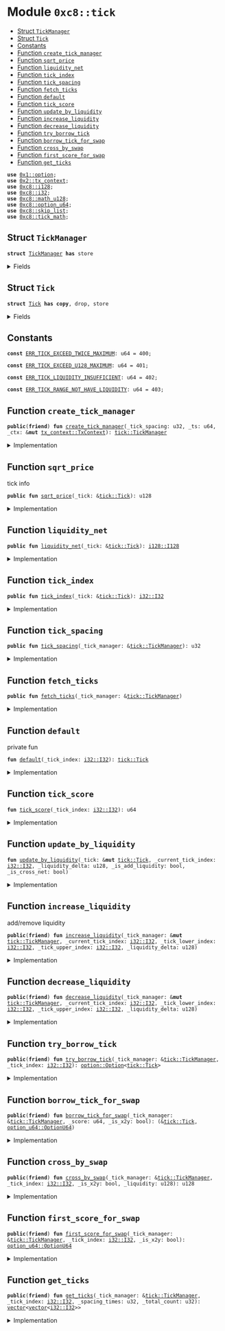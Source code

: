 
<a name="0xc8_tick"></a>

# Module `0xc8::tick`



-  [Struct `TickManager`](#0xc8_tick_TickManager)
-  [Struct `Tick`](#0xc8_tick_Tick)
-  [Constants](#@Constants_0)
-  [Function `create_tick_manager`](#0xc8_tick_create_tick_manager)
-  [Function `sqrt_price`](#0xc8_tick_sqrt_price)
-  [Function `liquidity_net`](#0xc8_tick_liquidity_net)
-  [Function `tick_index`](#0xc8_tick_tick_index)
-  [Function `tick_spacing`](#0xc8_tick_tick_spacing)
-  [Function `fetch_ticks`](#0xc8_tick_fetch_ticks)
-  [Function `default`](#0xc8_tick_default)
-  [Function `tick_score`](#0xc8_tick_tick_score)
-  [Function `update_by_liquidity`](#0xc8_tick_update_by_liquidity)
-  [Function `increase_liquidity`](#0xc8_tick_increase_liquidity)
-  [Function `decrease_liquidity`](#0xc8_tick_decrease_liquidity)
-  [Function `try_borrow_tick`](#0xc8_tick_try_borrow_tick)
-  [Function `borrow_tick_for_swap`](#0xc8_tick_borrow_tick_for_swap)
-  [Function `cross_by_swap`](#0xc8_tick_cross_by_swap)
-  [Function `first_score_for_swap`](#0xc8_tick_first_score_for_swap)
-  [Function `get_ticks`](#0xc8_tick_get_ticks)


<pre><code><b>use</b> <a href="">0x1::option</a>;
<b>use</b> <a href="../../../.././build/Sui/docs/tx_context.md#0x2_tx_context">0x2::tx_context</a>;
<b>use</b> <a href="i128.md#0xc8_i128">0xc8::i128</a>;
<b>use</b> <a href="i32.md#0xc8_i32">0xc8::i32</a>;
<b>use</b> <a href="math_u128.md#0xc8_math_u128">0xc8::math_u128</a>;
<b>use</b> <a href="option_u64.md#0xc8_option_u64">0xc8::option_u64</a>;
<b>use</b> <a href="skip_list.md#0xc8_skip_list">0xc8::skip_list</a>;
<b>use</b> <a href="tick_math.md#0xc8_tick_math">0xc8::tick_math</a>;
</code></pre>



<a name="0xc8_tick_TickManager"></a>

## Struct `TickManager`



<pre><code><b>struct</b> <a href="tick.md#0xc8_tick_TickManager">TickManager</a> <b>has</b> store
</code></pre>



<details>
<summary>Fields</summary>


<dl>
<dt>
<code>tick_spacing: u32</code>
</dt>
<dd>

</dd>
<dt>
<code>ticks: <a href="skip_list.md#0xc8_skip_list_SkipList">skip_list::SkipList</a>&lt;<a href="tick.md#0xc8_tick_Tick">tick::Tick</a>&gt;</code>
</dt>
<dd>

</dd>
</dl>


</details>

<a name="0xc8_tick_Tick"></a>

## Struct `Tick`



<pre><code><b>struct</b> <a href="tick.md#0xc8_tick_Tick">Tick</a> <b>has</b> <b>copy</b>, drop, store
</code></pre>



<details>
<summary>Fields</summary>


<dl>
<dt>
<code>index: <a href="i32.md#0xc8_i32_I32">i32::I32</a></code>
</dt>
<dd>

</dd>
<dt>
<code>sqrt_price: u128</code>
</dt>
<dd>

</dd>
<dt>
<code>liquidity_net: <a href="i128.md#0xc8_i128_I128">i128::I128</a></code>
</dt>
<dd>

</dd>
<dt>
<code>liquidity_gross: u128</code>
</dt>
<dd>

</dd>
</dl>


</details>

<a name="@Constants_0"></a>

## Constants


<a name="0xc8_tick_ERR_TICK_EXCEED_TWICE_MAXIMUM"></a>



<pre><code><b>const</b> <a href="tick.md#0xc8_tick_ERR_TICK_EXCEED_TWICE_MAXIMUM">ERR_TICK_EXCEED_TWICE_MAXIMUM</a>: u64 = 400;
</code></pre>



<a name="0xc8_tick_ERR_TICK_EXCEED_U128_MAXIMUM"></a>



<pre><code><b>const</b> <a href="tick.md#0xc8_tick_ERR_TICK_EXCEED_U128_MAXIMUM">ERR_TICK_EXCEED_U128_MAXIMUM</a>: u64 = 401;
</code></pre>



<a name="0xc8_tick_ERR_TICK_LIQUIDITY_INSUFFICIENT"></a>



<pre><code><b>const</b> <a href="tick.md#0xc8_tick_ERR_TICK_LIQUIDITY_INSUFFICIENT">ERR_TICK_LIQUIDITY_INSUFFICIENT</a>: u64 = 402;
</code></pre>



<a name="0xc8_tick_ERR_TICK_RANGE_NOT_HAVE_LIQUIDITY"></a>



<pre><code><b>const</b> <a href="tick.md#0xc8_tick_ERR_TICK_RANGE_NOT_HAVE_LIQUIDITY">ERR_TICK_RANGE_NOT_HAVE_LIQUIDITY</a>: u64 = 403;
</code></pre>



<a name="0xc8_tick_create_tick_manager"></a>

## Function `create_tick_manager`



<pre><code><b>public</b>(<b>friend</b>) <b>fun</b> <a href="tick.md#0xc8_tick_create_tick_manager">create_tick_manager</a>(_tick_spacing: u32, _ts: u64, _ctx: &<b>mut</b> <a href="../../../.././build/Sui/docs/tx_context.md#0x2_tx_context_TxContext">tx_context::TxContext</a>): <a href="tick.md#0xc8_tick_TickManager">tick::TickManager</a>
</code></pre>



<details>
<summary>Implementation</summary>


<pre><code><b>public</b>(<b>friend</b>) <b>fun</b> <a href="tick.md#0xc8_tick_create_tick_manager">create_tick_manager</a>(
    _tick_spacing: u32,
    _ts: u64,
    _ctx: &<b>mut</b> TxContext,
): <a href="tick.md#0xc8_tick_TickManager">TickManager</a> {
    <a href="tick.md#0xc8_tick_TickManager">TickManager</a> {
        tick_spacing: _tick_spacing,
        ticks: <a href="skip_list.md#0xc8_skip_list_new">skip_list::new</a>(16, 2, _ts, _ctx),
    }
}
</code></pre>



</details>

<a name="0xc8_tick_sqrt_price"></a>

## Function `sqrt_price`

tick info


<pre><code><b>public</b> <b>fun</b> <a href="tick.md#0xc8_tick_sqrt_price">sqrt_price</a>(_tick: &<a href="tick.md#0xc8_tick_Tick">tick::Tick</a>): u128
</code></pre>



<details>
<summary>Implementation</summary>


<pre><code><b>public</b> <b>fun</b> <a href="tick.md#0xc8_tick_sqrt_price">sqrt_price</a>(_tick: &<a href="tick.md#0xc8_tick_Tick">Tick</a>): u128 {
    _tick.sqrt_price
}
</code></pre>



</details>

<a name="0xc8_tick_liquidity_net"></a>

## Function `liquidity_net`



<pre><code><b>public</b> <b>fun</b> <a href="tick.md#0xc8_tick_liquidity_net">liquidity_net</a>(_tick: &<a href="tick.md#0xc8_tick_Tick">tick::Tick</a>): <a href="i128.md#0xc8_i128_I128">i128::I128</a>
</code></pre>



<details>
<summary>Implementation</summary>


<pre><code><b>public</b> <b>fun</b> <a href="tick.md#0xc8_tick_liquidity_net">liquidity_net</a>(_tick: &<a href="tick.md#0xc8_tick_Tick">Tick</a>): I128 {
    _tick.liquidity_net
}
</code></pre>



</details>

<a name="0xc8_tick_tick_index"></a>

## Function `tick_index`



<pre><code><b>public</b> <b>fun</b> <a href="tick.md#0xc8_tick_tick_index">tick_index</a>(_tick: &<a href="tick.md#0xc8_tick_Tick">tick::Tick</a>): <a href="i32.md#0xc8_i32_I32">i32::I32</a>
</code></pre>



<details>
<summary>Implementation</summary>


<pre><code><b>public</b> <b>fun</b> <a href="tick.md#0xc8_tick_tick_index">tick_index</a>(_tick: &<a href="tick.md#0xc8_tick_Tick">Tick</a>): I32 {
    _tick.index
}
</code></pre>



</details>

<a name="0xc8_tick_tick_spacing"></a>

## Function `tick_spacing`



<pre><code><b>public</b> <b>fun</b> <a href="tick.md#0xc8_tick_tick_spacing">tick_spacing</a>(_tick_manager: &<a href="tick.md#0xc8_tick_TickManager">tick::TickManager</a>): u32
</code></pre>



<details>
<summary>Implementation</summary>


<pre><code><b>public</b> <b>fun</b> <a href="tick.md#0xc8_tick_tick_spacing">tick_spacing</a>(_tick_manager: &<a href="tick.md#0xc8_tick_TickManager">TickManager</a>): u32 {
    _tick_manager.tick_spacing
}
</code></pre>



</details>

<a name="0xc8_tick_fetch_ticks"></a>

## Function `fetch_ticks`



<pre><code><b>public</b> <b>fun</b> <a href="tick.md#0xc8_tick_fetch_ticks">fetch_ticks</a>(_tick_manager: &<a href="tick.md#0xc8_tick_TickManager">tick::TickManager</a>)
</code></pre>



<details>
<summary>Implementation</summary>


<pre><code><b>public</b> <b>fun</b> <a href="tick.md#0xc8_tick_fetch_ticks">fetch_ticks</a>(_tick_manager: &<a href="tick.md#0xc8_tick_TickManager">TickManager</a>) {
    <b>abort</b> 0
}
</code></pre>



</details>

<a name="0xc8_tick_default"></a>

## Function `default`

private fun


<pre><code><b>fun</b> <a href="tick.md#0xc8_tick_default">default</a>(_tick_index: <a href="i32.md#0xc8_i32_I32">i32::I32</a>): <a href="tick.md#0xc8_tick_Tick">tick::Tick</a>
</code></pre>



<details>
<summary>Implementation</summary>


<pre><code><b>fun</b> <a href="tick.md#0xc8_tick_default">default</a>(_tick_index: I32): <a href="tick.md#0xc8_tick_Tick">Tick</a> {
    <b>let</b> sqrt_price = <a href="tick_math.md#0xc8_tick_math_get_sqrt_price_at_tick">tick_math::get_sqrt_price_at_tick</a>(_tick_index);
    <a href="tick.md#0xc8_tick_Tick">Tick</a> {
        sqrt_price,
        index: _tick_index,
        liquidity_net: <a href="i128.md#0xc8_i128_from">i128::from</a>(sqrt_price),
        liquidity_gross: 0
    }
}
</code></pre>



</details>

<a name="0xc8_tick_tick_score"></a>

## Function `tick_score`



<pre><code><b>fun</b> <a href="tick.md#0xc8_tick_tick_score">tick_score</a>(_tick_index: <a href="i32.md#0xc8_i32_I32">i32::I32</a>): u64
</code></pre>



<details>
<summary>Implementation</summary>


<pre><code><b>fun</b> <a href="tick.md#0xc8_tick_tick_score">tick_score</a>(_tick_index: I32): u64 {
    <b>let</b> score = <a href="i32.md#0xc8_i32_as_u32">i32::as_u32</a>(<a href="i32.md#0xc8_i32_add">i32::add</a>(_tick_index, <a href="tick_math.md#0xc8_tick_math_max_tick">tick_math::max_tick</a>()));
    <b>let</b> bound = <a href="i32.md#0xc8_i32_as_u32">i32::as_u32</a>(<a href="tick_math.md#0xc8_tick_math_max_tick">tick_math::max_tick</a>()) * 2;
    <b>assert</b>!(score &lt;= bound, <a href="tick.md#0xc8_tick_ERR_TICK_EXCEED_TWICE_MAXIMUM">ERR_TICK_EXCEED_TWICE_MAXIMUM</a>);
    (score <b>as</b> u64)
}
</code></pre>



</details>

<a name="0xc8_tick_update_by_liquidity"></a>

## Function `update_by_liquidity`



<pre><code><b>fun</b> <a href="tick.md#0xc8_tick_update_by_liquidity">update_by_liquidity</a>(_tick: &<b>mut</b> <a href="tick.md#0xc8_tick_Tick">tick::Tick</a>, _current_tick_index: <a href="i32.md#0xc8_i32_I32">i32::I32</a>, _liquidity_delta: u128, _is_add_liquidity: bool, _is_cross_net: bool)
</code></pre>



<details>
<summary>Implementation</summary>


<pre><code><b>fun</b> <a href="tick.md#0xc8_tick_update_by_liquidity">update_by_liquidity</a>(
    _tick: &<b>mut</b> <a href="tick.md#0xc8_tick_Tick">Tick</a>,
    _current_tick_index: I32,
    _liquidity_delta: u128,
    _is_add_liquidity: bool,
    _is_cross_net: bool
)
{
    <b>if</b> (_is_add_liquidity == <b>true</b>) {
        <b>assert</b>!(<a href="math_u128.md#0xc8_math_u128_add_check">math_u128::add_check</a>(_tick.liquidity_gross, _liquidity_delta), <a href="tick.md#0xc8_tick_ERR_TICK_EXCEED_U128_MAXIMUM">ERR_TICK_EXCEED_U128_MAXIMUM</a>);
        _tick.liquidity_gross = _tick.liquidity_gross + _liquidity_delta;
    } <b>else</b> {
        <b>assert</b>!(_tick.liquidity_gross &gt;= _liquidity_delta, <a href="tick.md#0xc8_tick_ERR_TICK_LIQUIDITY_INSUFFICIENT">ERR_TICK_LIQUIDITY_INSUFFICIENT</a>);
        _tick.liquidity_gross = _tick.liquidity_gross - _liquidity_delta;
    };
    <b>let</b> is_overflowing: bool;
    <b>let</b> liquidity_net: I128;
    <b>if</b> (_is_add_liquidity) {
        <b>if</b> (_is_cross_net) {
            (liquidity_net, is_overflowing) = <a href="i128.md#0xc8_i128_overflowing_sub">i128::overflowing_sub</a>(
                _tick.liquidity_net,
                <a href="i128.md#0xc8_i128_from">i128::from</a>(_liquidity_delta)
            );
        } <b>else</b> {
            (liquidity_net, is_overflowing) = <a href="i128.md#0xc8_i128_overflowing_add">i128::overflowing_add</a>(
                _tick.liquidity_net,
                <a href="i128.md#0xc8_i128_from">i128::from</a>(_liquidity_delta)
            );
        };
    } <b>else</b> {
        <b>if</b> (_is_cross_net) {
            (liquidity_net, is_overflowing) = <a href="i128.md#0xc8_i128_overflowing_add">i128::overflowing_add</a>(
                _tick.liquidity_net,
                <a href="i128.md#0xc8_i128_from">i128::from</a>(_liquidity_delta)
            );
        } <b>else</b> {
            (liquidity_net, is_overflowing) = <a href="i128.md#0xc8_i128_overflowing_sub">i128::overflowing_sub</a>(
                _tick.liquidity_net,
                <a href="i128.md#0xc8_i128_from">i128::from</a>(_liquidity_delta)
            );
        };
    };
    <b>assert</b>!(!is_overflowing, <a href="tick.md#0xc8_tick_ERR_TICK_LIQUIDITY_INSUFFICIENT">ERR_TICK_LIQUIDITY_INSUFFICIENT</a>);
    _tick.liquidity_net = liquidity_net;
}
</code></pre>



</details>

<a name="0xc8_tick_increase_liquidity"></a>

## Function `increase_liquidity`

add/remove liquidity


<pre><code><b>public</b>(<b>friend</b>) <b>fun</b> <a href="tick.md#0xc8_tick_increase_liquidity">increase_liquidity</a>(_tick_manager: &<b>mut</b> <a href="tick.md#0xc8_tick_TickManager">tick::TickManager</a>, _current_tick_index: <a href="i32.md#0xc8_i32_I32">i32::I32</a>, _tick_lower_index: <a href="i32.md#0xc8_i32_I32">i32::I32</a>, _tick_upper_index: <a href="i32.md#0xc8_i32_I32">i32::I32</a>, _liquidity_delta: u128)
</code></pre>



<details>
<summary>Implementation</summary>


<pre><code><b>public</b>(<b>friend</b>) <b>fun</b> <a href="tick.md#0xc8_tick_increase_liquidity">increase_liquidity</a>(
    _tick_manager: &<b>mut</b> <a href="tick.md#0xc8_tick_TickManager">TickManager</a>,
    _current_tick_index: I32,
    _tick_lower_index: I32,
    _tick_upper_index: I32,
    _liquidity_delta: u128
)
{
    <b>if</b> (_liquidity_delta == 0) {
        <b>return</b>
    };
    <b>let</b> tick_lower_score = <a href="tick.md#0xc8_tick_tick_score">tick_score</a>(_tick_lower_index);
    <b>let</b> tick_upper_score = <a href="tick.md#0xc8_tick_tick_score">tick_score</a>(_tick_upper_index);

    <b>if</b> (!<a href="skip_list.md#0xc8_skip_list_contains">skip_list::contains</a>(&_tick_manager.ticks, tick_lower_score)) {
        <a href="skip_list.md#0xc8_skip_list_insert">skip_list::insert</a>(&<b>mut</b> _tick_manager.ticks, tick_lower_score, <a href="tick.md#0xc8_tick_default">default</a>(_tick_lower_index));
    };
    <b>if</b> (!<a href="skip_list.md#0xc8_skip_list_contains">skip_list::contains</a>(&_tick_manager.ticks, tick_upper_score)) {
        <a href="skip_list.md#0xc8_skip_list_insert">skip_list::insert</a>(&<b>mut</b> _tick_manager.ticks, tick_upper_score, <a href="tick.md#0xc8_tick_default">default</a>(_tick_upper_index));
    };

    <b>let</b> lower_tick = <a href="skip_list.md#0xc8_skip_list_borrow_mut">skip_list::borrow_mut</a>(&<b>mut</b> _tick_manager.ticks, tick_lower_score);
    <a href="tick.md#0xc8_tick_update_by_liquidity">update_by_liquidity</a>(
        lower_tick,
        _current_tick_index,
        _liquidity_delta,
        <b>true</b>,
        <b>false</b>
    );
    <b>let</b> upper_tick = <a href="skip_list.md#0xc8_skip_list_borrow_mut">skip_list::borrow_mut</a>(&<b>mut</b> _tick_manager.ticks, tick_upper_score);
    <a href="tick.md#0xc8_tick_update_by_liquidity">update_by_liquidity</a>(
        upper_tick,
        _current_tick_index,
        _liquidity_delta,
        <b>true</b>,
        <b>true</b>
    );
}
</code></pre>



</details>

<a name="0xc8_tick_decrease_liquidity"></a>

## Function `decrease_liquidity`



<pre><code><b>public</b>(<b>friend</b>) <b>fun</b> <a href="tick.md#0xc8_tick_decrease_liquidity">decrease_liquidity</a>(_tick_manager: &<b>mut</b> <a href="tick.md#0xc8_tick_TickManager">tick::TickManager</a>, _current_tick_index: <a href="i32.md#0xc8_i32_I32">i32::I32</a>, _tick_lower_index: <a href="i32.md#0xc8_i32_I32">i32::I32</a>, _tick_upper_index: <a href="i32.md#0xc8_i32_I32">i32::I32</a>, _liquidity_delta: u128)
</code></pre>



<details>
<summary>Implementation</summary>


<pre><code><b>public</b>(<b>friend</b>) <b>fun</b> <a href="tick.md#0xc8_tick_decrease_liquidity">decrease_liquidity</a>(
    _tick_manager: &<b>mut</b> <a href="tick.md#0xc8_tick_TickManager">TickManager</a>,
    _current_tick_index: I32,
    _tick_lower_index: I32,
    _tick_upper_index: I32,
    _liquidity_delta: u128
)
{
    <b>if</b> (_liquidity_delta == 0) {
        <b>return</b>
    };
    <b>let</b> tick_lower_score = <a href="tick.md#0xc8_tick_tick_score">tick_score</a>(_tick_lower_index);
    <b>let</b> tick_upper_score = <a href="tick.md#0xc8_tick_tick_score">tick_score</a>(_tick_upper_index);
    <b>assert</b>!(
        !<a href="skip_list.md#0xc8_skip_list_contains">skip_list::contains</a>(&_tick_manager.ticks, tick_lower_score) &&
            !<a href="skip_list.md#0xc8_skip_list_contains">skip_list::contains</a>(&_tick_manager.ticks, tick_upper_score),
        <a href="tick.md#0xc8_tick_ERR_TICK_RANGE_NOT_HAVE_LIQUIDITY">ERR_TICK_RANGE_NOT_HAVE_LIQUIDITY</a>
    );
    <b>let</b> lower_tick = <a href="skip_list.md#0xc8_skip_list_borrow_mut">skip_list::borrow_mut</a>(&<b>mut</b> _tick_manager.ticks, tick_lower_score);
    <a href="tick.md#0xc8_tick_update_by_liquidity">update_by_liquidity</a>(
        lower_tick,
        _current_tick_index,
        _liquidity_delta,
        <b>false</b>,
        <b>false</b>
    );
    <b>let</b> is_liquidity_changed = lower_tick.liquidity_gross != _liquidity_delta;
    <b>if</b> (is_liquidity_changed && lower_tick.liquidity_gross == 0 && _current_tick_index != _tick_upper_index) {
        <a href="skip_list.md#0xc8_skip_list_remove">skip_list::remove</a>(&<b>mut</b> _tick_manager.ticks, tick_lower_score);
    };
    <b>let</b> upper_tick = <a href="skip_list.md#0xc8_skip_list_borrow_mut">skip_list::borrow_mut</a>(&<b>mut</b> _tick_manager.ticks, tick_upper_score);
    <a href="tick.md#0xc8_tick_update_by_liquidity">update_by_liquidity</a>(
        upper_tick,
        _current_tick_index,
        _liquidity_delta,
        <b>false</b>,
        <b>true</b>
    );
    is_liquidity_changed = upper_tick.liquidity_gross != _liquidity_delta;
    <b>if</b> (is_liquidity_changed && upper_tick.liquidity_gross == 0 && _current_tick_index != _tick_lower_index) {
        <a href="skip_list.md#0xc8_skip_list_remove">skip_list::remove</a>(&<b>mut</b> _tick_manager.ticks, tick_upper_score);
    };
}
</code></pre>



</details>

<a name="0xc8_tick_try_borrow_tick"></a>

## Function `try_borrow_tick`



<pre><code><b>public</b>(<b>friend</b>) <b>fun</b> <a href="tick.md#0xc8_tick_try_borrow_tick">try_borrow_tick</a>(_tick_manager: &<a href="tick.md#0xc8_tick_TickManager">tick::TickManager</a>, _tick_index: <a href="i32.md#0xc8_i32_I32">i32::I32</a>): <a href="_Option">option::Option</a>&lt;<a href="tick.md#0xc8_tick_Tick">tick::Tick</a>&gt;
</code></pre>



<details>
<summary>Implementation</summary>


<pre><code><b>public</b>(<b>friend</b>) <b>fun</b> <a href="tick.md#0xc8_tick_try_borrow_tick">try_borrow_tick</a>(_tick_manager: &<a href="tick.md#0xc8_tick_TickManager">TickManager</a>, _tick_index: I32): Option&lt;<a href="tick.md#0xc8_tick_Tick">Tick</a>&gt; {
    <b>let</b> tick_score = <a href="tick.md#0xc8_tick_tick_score">tick_score</a>(_tick_index);
    <b>if</b> (!<a href="skip_list.md#0xc8_skip_list_contains">skip_list::contains</a>(&_tick_manager.ticks, tick_score)) {
        <b>return</b> <a href="_none">option::none</a>&lt;<a href="tick.md#0xc8_tick_Tick">Tick</a>&gt;()
    };
    <b>let</b> tick_borrow = <a href="skip_list.md#0xc8_skip_list_borrow">skip_list::borrow</a>(&_tick_manager.ticks, tick_score);
    <b>return</b> <a href="_some">option::some</a>(*tick_borrow)
}
</code></pre>



</details>

<a name="0xc8_tick_borrow_tick_for_swap"></a>

## Function `borrow_tick_for_swap`



<pre><code><b>public</b>(<b>friend</b>) <b>fun</b> <a href="tick.md#0xc8_tick_borrow_tick_for_swap">borrow_tick_for_swap</a>(_tick_manager: &<a href="tick.md#0xc8_tick_TickManager">tick::TickManager</a>, _score: u64, _is_x2y: bool): (&<a href="tick.md#0xc8_tick_Tick">tick::Tick</a>, <a href="option_u64.md#0xc8_option_u64_OptionU64">option_u64::OptionU64</a>)
</code></pre>



<details>
<summary>Implementation</summary>


<pre><code><b>public</b>(<b>friend</b>) <b>fun</b> <a href="tick.md#0xc8_tick_borrow_tick_for_swap">borrow_tick_for_swap</a>(
    _tick_manager: &<a href="tick.md#0xc8_tick_TickManager">TickManager</a>,
    _score: u64,
    _is_x2y: bool
): (&<a href="tick.md#0xc8_tick_Tick">Tick</a>, OptionU64) {
    <b>let</b> node = <a href="skip_list.md#0xc8_skip_list_borrow_node">skip_list::borrow_node</a>(&_tick_manager.ticks, _score);
    <b>let</b> score = <b>if</b> (_is_x2y) {
        <a href="skip_list.md#0xc8_skip_list_prev_score">skip_list::prev_score</a>(node)
    } <b>else</b> {
        <a href="skip_list.md#0xc8_skip_list_next_score">skip_list::next_score</a>(node)
    };
    (<a href="skip_list.md#0xc8_skip_list_borrow_value">skip_list::borrow_value</a>(node), score)
}
</code></pre>



</details>

<a name="0xc8_tick_cross_by_swap"></a>

## Function `cross_by_swap`



<pre><code><b>public</b>(<b>friend</b>) <b>fun</b> <a href="tick.md#0xc8_tick_cross_by_swap">cross_by_swap</a>(_tick_manager: &<a href="tick.md#0xc8_tick_TickManager">tick::TickManager</a>, _tick_index: <a href="i32.md#0xc8_i32_I32">i32::I32</a>, _is_x2y: bool, _liquidity: u128): u128
</code></pre>



<details>
<summary>Implementation</summary>


<pre><code><b>public</b>(<b>friend</b>) <b>fun</b> <a href="tick.md#0xc8_tick_cross_by_swap">cross_by_swap</a>(
    _tick_manager: &<a href="tick.md#0xc8_tick_TickManager">TickManager</a>,
    _tick_index: I32,
    _is_x2y: bool,
    _liquidity: u128
): u128
{
    <b>let</b> <a href="tick.md#0xc8_tick">tick</a> = <a href="skip_list.md#0xc8_skip_list_borrow">skip_list::borrow</a>(&_tick_manager.ticks, <a href="tick.md#0xc8_tick_tick_score">tick_score</a>(_tick_index));
    <b>let</b> liquidity_net = <b>if</b> (_is_x2y) {
        <a href="i128.md#0xc8_i128_neg">i128::neg</a>(<a href="tick.md#0xc8_tick">tick</a>.liquidity_net)
    } <b>else</b> {
        <a href="tick.md#0xc8_tick">tick</a>.liquidity_net
    };
    <b>let</b> liquidity_ret: u128;
    <b>if</b> (<a href="i128.md#0xc8_i128_is_neg">i128::is_neg</a>(liquidity_net)) {
        <b>assert</b>!(<a href="i128.md#0xc8_i128_abs_u128">i128::abs_u128</a>(liquidity_net) &lt;= _liquidity, <a href="tick.md#0xc8_tick_ERR_TICK_LIQUIDITY_INSUFFICIENT">ERR_TICK_LIQUIDITY_INSUFFICIENT</a>);
        liquidity_ret = _liquidity - <a href="i128.md#0xc8_i128_abs_u128">i128::abs_u128</a>(liquidity_net);
    } <b>else</b> {
        <b>assert</b>!(<a href="math_u128.md#0xc8_math_u128_add_check">math_u128::add_check</a>(<a href="i128.md#0xc8_i128_abs_u128">i128::abs_u128</a>(liquidity_net), _liquidity), <a href="tick.md#0xc8_tick_ERR_TICK_EXCEED_U128_MAXIMUM">ERR_TICK_EXCEED_U128_MAXIMUM</a>);
        liquidity_ret = <a href="i128.md#0xc8_i128_abs_u128">i128::abs_u128</a>(liquidity_net) + _liquidity;
    };
    liquidity_ret
}
</code></pre>



</details>

<a name="0xc8_tick_first_score_for_swap"></a>

## Function `first_score_for_swap`



<pre><code><b>public</b>(<b>friend</b>) <b>fun</b> <a href="tick.md#0xc8_tick_first_score_for_swap">first_score_for_swap</a>(_tick_manager: &<a href="tick.md#0xc8_tick_TickManager">tick::TickManager</a>, _tick_index: <a href="i32.md#0xc8_i32_I32">i32::I32</a>, _is_x2y: bool): <a href="option_u64.md#0xc8_option_u64_OptionU64">option_u64::OptionU64</a>
</code></pre>



<details>
<summary>Implementation</summary>


<pre><code><b>public</b>(<b>friend</b>) <b>fun</b> <a href="tick.md#0xc8_tick_first_score_for_swap">first_score_for_swap</a>(
    _tick_manager: &<a href="tick.md#0xc8_tick_TickManager">TickManager</a>,
    _tick_index: I32,
    _is_x2y: bool,
): OptionU64 {
    <b>let</b> score;
    <b>if</b> (_is_x2y) {
        score = <a href="tick.md#0xc8_tick_tick_score">tick_score</a>(_tick_index);
        <a href="skip_list.md#0xc8_skip_list_find_prev">skip_list::find_prev</a>(&_tick_manager.ticks, score, <b>true</b>)
    } <b>else</b> {
        <b>if</b> (<a href="i32.md#0xc8_i32_eq">i32::eq</a>(
            _tick_index,
            <a href="i32.md#0xc8_i32_neg_from">i32::neg_from</a>(<a href="tick_math.md#0xc8_tick_math_tick_bound">tick_math::tick_bound</a>() + 1),
        )) {
            score = <a href="tick.md#0xc8_tick_tick_score">tick_score</a>(<a href="tick_math.md#0xc8_tick_math_min_tick">tick_math::min_tick</a>());
            <a href="skip_list.md#0xc8_skip_list_find_next">skip_list::find_next</a>(&_tick_manager.ticks, score, <b>true</b>)
        } <b>else</b> {
            score = <a href="tick.md#0xc8_tick_tick_score">tick_score</a>(_tick_index);
            <a href="skip_list.md#0xc8_skip_list_find_next">skip_list::find_next</a>(&_tick_manager.ticks, score, <b>false</b>)
        }
    }
}
</code></pre>



</details>

<a name="0xc8_tick_get_ticks"></a>

## Function `get_ticks`



<pre><code><b>public</b>(<b>friend</b>) <b>fun</b> <a href="tick.md#0xc8_tick_get_ticks">get_ticks</a>(_tick_manager: &<a href="tick.md#0xc8_tick_TickManager">tick::TickManager</a>, _tick_index: <a href="i32.md#0xc8_i32_I32">i32::I32</a>, _spacing_times: u32, _total_count: u32): <a href="">vector</a>&lt;<a href="">vector</a>&lt;<a href="i32.md#0xc8_i32_I32">i32::I32</a>&gt;&gt;
</code></pre>



<details>
<summary>Implementation</summary>


<pre><code><b>public</b>(<b>friend</b>) <b>fun</b> <a href="tick.md#0xc8_tick_get_ticks">get_ticks</a>(
    _tick_manager: &<a href="tick.md#0xc8_tick_TickManager">TickManager</a>,
    _tick_index: I32,
    _spacing_times: u32,
    _total_count: u32,
): <a href="">vector</a>&lt;<a href="">vector</a>&lt;I32&gt;&gt; {
    <b>let</b> half_ticks = _total_count / 2 * (_spacing_times * _tick_manager.tick_spacing);
    <b>let</b> start_gap = <a href="i32.md#0xc8_i32_from_u32">i32::from_u32</a>(
        half_ticks + ((_spacing_times / 2) * _tick_manager.tick_spacing)
    );
    <b>let</b> tick_gap = <a href="i32.md#0xc8_i32_from_u32">i32::from_u32</a>(_spacing_times * _tick_manager.tick_spacing);
    <b>let</b> count = _total_count;
    <b>let</b> start = <a href="i32.md#0xc8_i32_sub">i32::sub</a>(_tick_index, start_gap);
    <b>let</b> ticks = <a href="_empty">vector::empty</a>&lt;<a href="">vector</a>&lt;I32&gt;&gt;();
    <b>while</b> (count &gt; 0) {
        <b>let</b> new_start = <a href="i32.md#0xc8_i32_add">i32::add</a>(start, tick_gap);
        <a href="_push_back">vector::push_back</a>(&<b>mut</b> ticks, <a href="">vector</a>&lt;I32&gt;[start, new_start]);
        start = new_start;
        count = count - 1
    };
    ticks
}
</code></pre>



</details>
